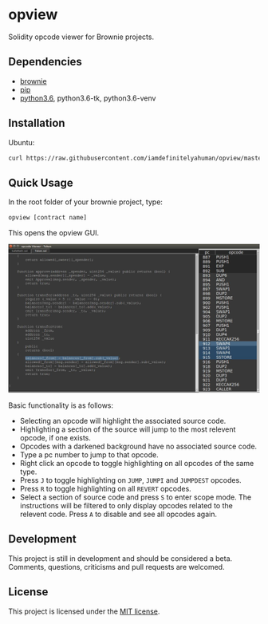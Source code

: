# opview

Solidity opcode viewer for Brownie projects.

## Dependencies

* [brownie](https://github.com/iamdefinitelyahuman/brownie)
* [pip](https://pypi.org/project/pip/)
* [python3.6](https://www.python.org/downloads/release/python-368/), python3.6-tk, python3.6-venv

## Installation

Ubuntu:

```bash
curl https://raw.githubusercontent.com/iamdefinitelyahuman/opview/master/opview-install.sh | sh
```

## Quick Usage

In the root folder of your brownie project, type:

```bash
opview [contract name]
```

This opens the opview GUI.

![opview in action](opview.jpg)

Basic functionality is as follows:

* Selecting an opcode will highlight the associated source code.
* Highlighting a section of the source will jump to the most relevent opcode, if one exists.
* Opcodes with a darkened background have no associated source code.
* Type a pc number to jump to that opcode.
* Right click an opcode to toggle highlighting on all opcodes of the same type.
* Press ``J`` to toggle highlighting on ``JUMP``, ``JUMPI`` and ``JUMPDEST`` opcodes.
* Press ``R`` to toggle highlighting on all ``REVERT`` opcodes.
* Select a section of source code and press ``S`` to enter scope mode. The instructions will be filtered to only display opcodes related to the relevent code. Press ``A`` to disable and see all opcodes again.

## Development

This project is still in development and should be considered a beta. Comments, questions, criticisms and pull requests are welcomed.

## License

This project is licensed under the [MIT license](LICENSE).
